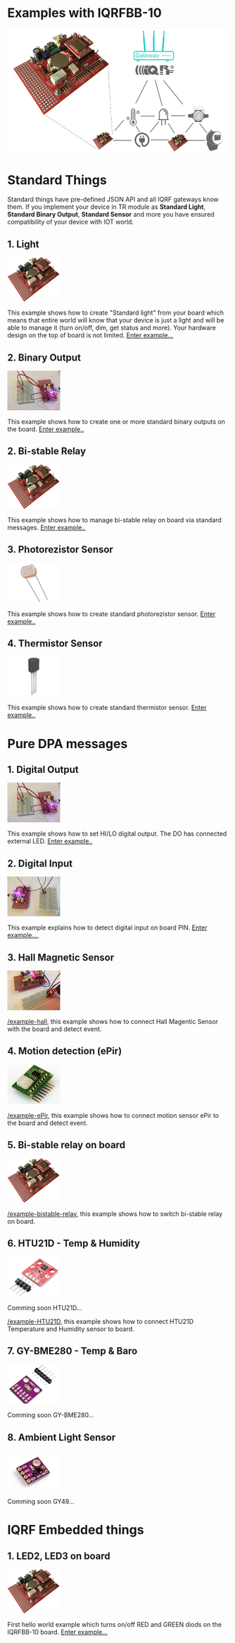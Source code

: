 # Examples with IQRFBB-10

![](files/images/iqrfboardSystem.png)

# Standard Things

Standard things have pre-defined JSON API and all IQRF gateways know them.  If you implement your device in TR module as **Standard Light**, **Standard Binary Output**, **Standard Sensor** and more you have ensured compatibility of your device with IOT world.

## 1. Light
![](files/images/iqrfboard_120x100.png)

This example shows how to create "Standard light" from your board which means that entire world will know that your device is just a light and will be able to manage it (turn on/off, dim, get status and more). Your hardware design on the top of board is not limited.
[Enter example...](examples-docs/standard-light/README.md)

## 2. Binary Output
![](examples/example-standardBinOutput/example-standardBinOutput-120x90.png)

This example shows how to create one or more standard binary outputs on the board.
[Enter example..](examples/example-standardBinOutput/README.md)

## 2. Bi-stable Relay
![](files/images/iqrfboard_120x100.png)

This example shows how to manage bi-stable relay on board via standard messages.
[Enter example..](examples/example-standardBistableRelay/README.md)

## 3. Photorezistor Sensor
![](examples/example-standardPhotorezistor/photorezistor_120x90.png)

This example shows how to create standard photorezistor sensor.
[Enter example..](examples/example-standardPhotorezistor/README.md)

## 4. Thermistor Sensor
![](examples/example-standardThermistor/thermistor_120x90.png)

This example shows how to create standard thermistor sensor.
[Enter example..](examples/example-standardThermistor/README.md)

# Pure DPA messages

## 1. Digital Output
![](examples/example-do/example-do-120x90.png)

This example shows how to set HI/LO digital output. The DO has connected external LED.
[Enter example..](examples/example-do/README.md)

## 2. Digital Input
![](examples/example-di/example-di-120x90.png)

This example explains how to detect digital input on board PIN.
[Enter example...](examples/example-di/README.md),

## 3. Hall Magnetic Sensor
![](examples/example-hall/example-hall-120x90.png)

[/example-hall](examples/example-hall/README.md), this example shows how to connect Hall Magentic Sensor with the board and detect event.

## 4. Motion detection (ePir)
![](examples/example-ePir/epir-120x90.png)

[/example-ePir](examples/example-ePir/README.md), this example shows how to connect motion sensor ePir to the board and detect event.

## 5. Bi-stable relay on board
![](files/images/iqrfboard_120x100.png)

[/example-bistable-relay](examples/example-bistable-relay/README.md), this example shows how to switch bi-stable relay on board.

## 6. HTU21D - Temp & Humidity
![](examples/example-HTU21D/HTU21D-120x90.png)

Comming soon HTU21D...

[/example-HTU21D](example-HTU21D), this example shows how to connect HTU21D Temperature and Humidity sensor to board.

## 7. GY-BME280 - Temp & Baro
![](examples/example-GY-BME280/GY-BME280-120x90.png)

Comming soon GY-BME280...
<!--
[/example-GY-BME280](example-GY-BME280), this example shows how to connect GY-BME280 Temperature and Barometric pressure sensor to board.
-->

## 8. Ambient Light Sensor
![](examples/example-GY-49/GY49-120x90.png)

Comming soon GY49...
<!--
[/example-GY-49](example-GY-49), this example shows how to connect GY-BME280 Temperature and Barometric pressure sensor to board.
-->

# IQRF Embedded things

## 1. LED2, LED3 on board
![](files/images/iqrfboard_120x100.png)

First hello world example which turns on/off RED and GREEN diods on the IQRFBB-10 board.
[Enter example...](examples/example-led23/README.md)
